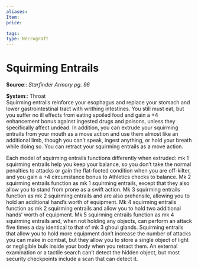 ```yaml
---
aliases: 
Item:
price: 

tags: 
Type: Necrograft
---
```


# Squirming Entrails

**Source**:: _Starfinder Armory pg. 96_  

**System**:: Throat  
Squirming entrails reinforce your esophagus and replace your stomach and lower gastrointestinal tract with writhing intestines. You still must eat, but you suffer no ill effects from eating spoiled food and gain a +4 enhancement bonus against ingested drugs and poisons, unless they specifically affect undead. In addition, you can extrude your squirming entrails from your mouth as a move action and use them almost like an additional limb, though you can’t speak, ingest anything, or hold your breath while doing so. You can retract your squirming entrails as a move action.  
  
Each model of squirming entrails functions differently when extruded: mk 1 squirming entrails help you keep your balance, so you don’t take the normal penalties to attacks or gain the flat-footed condition when you are off-kilter, and you gain a +4 circumstance bonus to Athletics checks to balance. Mk 2 squirming entrails function as mk 1 squirming entrails, except that they also allow you to stand from prone as a swift action. Mk 3 squirming entrails function as mk 2 squirming entrails and are also prehensile, allowing you to hold an additional hand’s worth of equipment. Mk 4 squirming entrails function as mk 2 squirming entrails and allow you to hold two additional hands’ worth of equipment. Mk 5 squirming entrails function as mk 4 squirming entrails and, when not holding any objects, can perform an attack five times a day identical to that of mk 3 ghoul glands. Squirming entrails that allow you to hold more equipment don’t increase the number of attacks you can make in combat, but they allow you to store a single object of light or negligible bulk inside your body when you retract them. An external examination or a tactile search can’t detect the hidden object, but most security checkpoints include a scan that can detect it.
